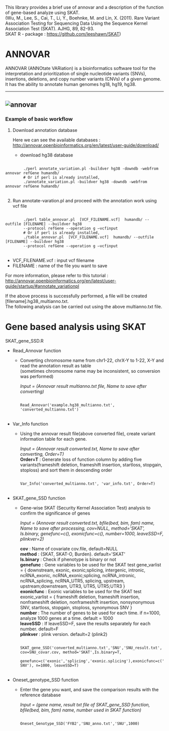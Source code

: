This library provides a brief use of annovar and a description of the function of gene-based analyze using SKAT.  
(Wu, M., Lee, S., Cai, T., Li, Y., Boehnke, M. and Lin, X. (2011). Rare Variant Association Testing for Sequencing Data Using the Sequence Kernel Association Test (SKAT). AJHG, 89, 82-93.  
SKAT R - package : <https://github.com/leeshawn/SKAT>)


# ANNOVAR
ANNOVAR (ANNOtate VARiation) is a bioinformatics software tool for the interpretation and prioritization of single nucleotide variants (SNVs), insertions, deletions, and copy number variants (CNVs) of a given genome. It has the ability to annotate human genomes hg18, hg19, hg38.

-----------------------
![annovar](https://user-images.githubusercontent.com/73377376/97069199-74801580-1609-11eb-8775-0b07cadf878d.png)
-----------------------

### Example of basic workflow
1. Download annotation database

    Here we can see the available databases : <http://annovar.openbioinformatics.org/en/latest/user-guide/download/>

   * download hg38 database
<pre>
<code>
        ./perl annotate_variation.pl -buildver hg38 -downdb -webfrom annovar refGene humandb/
        # Or if perl is already installed,
        ./annotate_variation.pl -buildver hg38 -downdb -webfrom annovar refGene humandb/
</code>
</pre>

2. Run annotate-varation.pl and proceed with the annotation work using vcf file

<pre>
<code>
        ./perl table_annovar.pl  [VCF_FILENAME.vcf]  humandb/ --outfile [FILENAME] --buildver hg38 
        --protocol refGene --operation g –vcfinput
        # Or if perl is already installed,
        ./table_annovar.pl  [VCF_FILENAME.vcf]  humandb/ --outfile [FILENAME] --buildver hg38 
        --protocol refGene --operation g –vcfinput
</code>
</pre>  
* VCF_FILENAME.vcf : input vcf filename  
* FILENAME : name of the file you want to save  

For more information, please refer to this tutorial : <http://annovar.openbioinformatics.org/en/latest/user-guide/startup/#annotate_variationpl>

If the above process is successfully performed, a file will be created [filename].hg38_multianno.txt.  
The following analysis can be carried out using the above multianno.txt file.

# Gene based analysis using SKAT

SKAT_gene_SSD.R
  * Read_Annovar function  
      * Converting chromosome name from chr1-22, chrX-Y to 1-22, X-Y and read the annotation result as table  
        (sometimes chromosome name may be inconsistent, so conversion was performed)  
        
        *Input = (Annovar result multianno.txt file, Name to save after converting)*  
        <pre>
        <code>
        Read_Annovar('example.hg38_multianno.txt', 'converted_multianno.txt')
        </code>
        </pre>  
        
  * Var_Info function
      * Using the annovar result file(above converted file), create variant information table for each gene.  
      
        *Input = (Annovar result converted.txt, Name to save after converting, Order=T)*  
        **Order=T** : Generate loss of function column by adding five variants(frameshift deletion, frameshift insertion, 
        startloss, stopgain, stoploss) and sort them in descending order
        
        <pre>
        <code>
        Var_Info('converted_multianno.txt', 'var_info.txt', Order=T)
        </code>
        </pre>  

        
  * SKAT_gene_SSD function
      * Gene-wise SKAT (Security Kernel Association Test) analysis to confirm the significance of genes
      
        *Input = (Annovar result converted.txt, bfile(bed, bim, fam) name, Name to save after processing, cov=NULL, method='SKAT', Is.binary, genefunc=c(), exonicfunc=c(), number=1000, leaveSSD=F, plinkver=2)*  
        
        **cov** : Name of covariate cov.file, default=NULL  
        **method** : {SKAT, SKAT-O, Burden}. default='SKAT'  
        **Is.binary** : Check if phenotype is binary or not  
        **genefunc** : Gene variables to be used for the SKAT test 
                 gene_varlist = { downstream, exonic, exonic;splicing, intergenic, intronic, ncRNA_exonic, ncRNA_exonic;splicing, 
                                  ncRNA_intronic, ncRNA_splicing, ncRNA_UTR5, splicing, upstream, upstream;downstream, UTR3, 
                                  UTR5, UTR5;UTR3 }   
        **exonicfunc** : Exonic variables to be used for the SKAT test 
               exonic_varlist = { frameshift deletion, frameshift insertion, nonframeshift deletion, nonframeshift insertion, 
                                  nonsynonymous SNV, startloss, stopgain, stoploss, synonymous SNV }  
        **number** : The number of genes to be used for each time. if n=1000, analyze 1000 genes at a time. default = 1000  
        **leaveSSD** : If leaveSSD=F, save the results separately for each number. default=F  
        **plinkver** : plink version. default=2 (plink2)  
        
        <pre>
        <code>
        SKAT_gene_SSD('converted_multianno.txt','SNU','SNU_result.txt', cov=SNU_covar.cov, method='SKAT',Is.binary=T,
                      genefunc=c('exonic','splicing','exonic.splicing'),exonicfunc=c('nonsynonymous SNV'), n=1000, leaveSSD=T)
        </code>
        </pre>  
                  
  * Oneset_genotype_SSD function
      * Enter the gene you want, and save the comparison results with the reference database
          
        *Input = (gene name, result txt file of SKAT_gene_SSD function, bfile(bed, bim, fam) name, number used in SKAT function)*

        <pre>
        <code>
        Oneset_Genotype_SSD('FYB2','SNU_anno.txt','SNU',1000)
        </code>
        </pre>  
